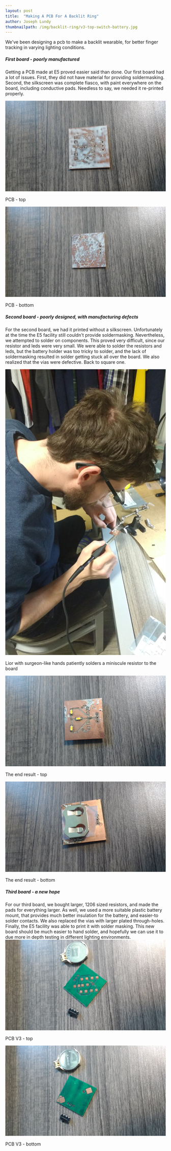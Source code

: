 ```yaml
---
layout: post
title:  "Making A PCB For A Backlit Ring"
author: Joseph Lundy
thumbnailpath: /img/backlit-ring/v3-top-switch-battery.jpg
---
```


We've been designing a pcb to make a backlit wearable, for better finger tracking in varying lighting conditions.

##### First board - poorly manufactured 

Getting a PCB made at E5 proved easier said than done.  Our first board had a lot of issues.  First, they did not have material for providing soldermasking.  Second, the silkscreen was complete fiasco, with paint everywhere on the board, including conductive pads.  Needless to say, we needed it re-printed properly.

<img src="/img/backlit-ring/v1-top.jpg" alt="the top of a 1 inch by 1 inch copper PCB, with white paint covering its surface.  It has pads for resistors and leds" class="img-responsive" />
<p>PCB - top</p>
<img src="/img/backlit-ring/v1-bottom.jpg" alt="the bottom a 1 inch by 1 inch  copper PCB, with white paint covering its surface.  It has pads for a battery holder" class="img-responsive" />
<p>PCB - bottom</p>

##### Second board - poorly designed, with manufacturing defects
For the second board, we had it printed without a silkscreen.  Unfortunately at the time the E5 facility still couldn't provide soldermasking.  Nevertheless, we attempted to solder on components.  This proved very difficult, since our resistor and leds were very small.  We were able to solder the resistors and leds, but the battery holder was too tricky to solder, and the lack of soldermasking resulted in solder getting stuck all over the board.  We also realized that the vias were defective.  Back to square one.

<img src="/img/backlit-ring/lior-soldering.jpg" alt="" class="img-responsive" />
<p>Lior with surgeon-like hands patiently solders a miniscule resistor to the board</p>

<img src="/img/backlit-ring/v2-top.jpg" alt="the top of a 1 inch by 1 inch copper PCB. It has resistors and leds soldered onto it" class="img-responsive" />
<p>The end result - top</p>

<img src="/img/backlit-ring/v2-bottom.jpg" alt="the bottom a 1 inch by 1 inch  copper PCB.  It has a battery holder soldered onto it" class="img-responsive" />
<p>The end result - bottom</p>


##### Third board - a new hope
For our third board, we bought larger, 1206 sized resistors, and made the pads for everything larger.  As well, we used a more suitable plastic battery mount, that provides much better insulation for the battery, and easier-to solder contacts. We also replaced the vias with larger plated through-holes.  Finally, the E5 facility was able to print it with solder masking. This new board should be much easier to hand solder, and hopefully we can use it to due more in depth testing in different lighting environments.
<img src="/img/backlit-ring/v3-top-switch-battery.jpg" alt="the top of a 1 inch by 1 inch copper PCB. It has green insulation on it, with large exposed copper pads for soldering leds and resistors." class="img-responsive" />
<p>PCB V3 - top</p>

<img src="/img/backlit-ring/v3-bottom-switch-battery.jpg" alt="the bottom of a 1 inch by 1 inch copper PCB. It has green insulation on it, with large exposed copper pads for soldering a battery mount." class="img-responsive" />
<p>PCB V3 - bottom</p>
